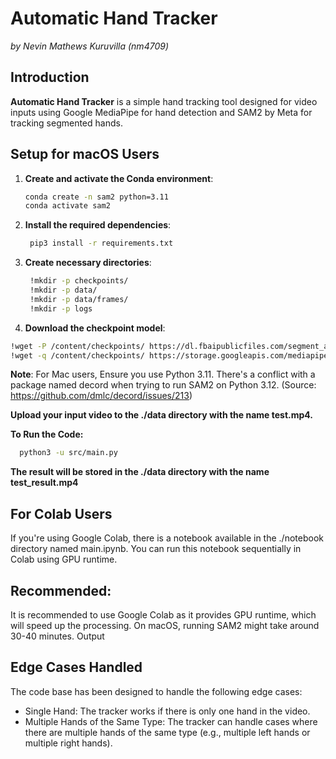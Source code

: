 # Automatic Hand Tracker  
*by Nevin Mathews Kuruvilla (nm4709)*

## Introduction  
**Automatic Hand Tracker** is a simple hand tracking tool designed for video inputs using Google MediaPipe for hand detection and SAM2 by Meta for tracking segmented hands. 

## Setup for macOS Users

1. **Create and activate the Conda environment**:
   ```bash
   conda create -n sam2 python=3.11
   conda activate sam2
   ```
   
2. **Install the required dependencies**:
   ```bash
    pip3 install -r requirements.txt
    ```
3. **Create necessary directories**:
   ```bash
    !mkdir -p checkpoints/
    !mkdir -p data/
    !mkdir -p data/frames/
    !mkdir -p logs
   ```
4. **Download the checkpoint model**:
  ```bash
  !wget -P /content/checkpoints/ https://dl.fbaipublicfiles.com/segment_anything_2/092824/sam2.1_hiera_large.pt
  !wget -q /content/checkpoints/ https://storage.googleapis.com/mediapipe-models/hand_landmarker/hand_landmarker/float16/1/hand_landmarker.task
  ```
**Note**: For Mac users, Ensure you use Python 3.11. There's a conflict with a package named decord when trying to run SAM2 on Python 3.12. (Source: https://github.com/dmlc/decord/issues/213)


**Upload your input video to the ./data directory with the name test.mp4.**

**To Run the Code:**
  ```bash
    python3 -u src/main.py
  ```

**The result will be stored in the ./data directory with the name test_result.mp4**

## For Colab Users
If you're using Google Colab, there is a notebook available in the ./notebook directory named main.ipynb. You can run this notebook sequentially in Colab using GPU runtime.

## Recommended:
It is  recommended to use Google Colab as it provides GPU runtime, which will speed up the processing. On macOS, running SAM2 might take around 30-40 minutes.
Output

## Edge Cases Handled
The code base has been designed to handle the following edge cases:

- Single Hand: The tracker works if there is only one hand in the video.
- Multiple Hands of the Same Type: The tracker can handle cases where there are multiple hands of the same type (e.g., multiple left hands or multiple right hands).
